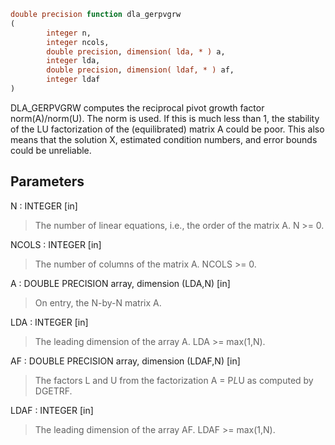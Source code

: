 ```fortran
double precision function dla_gerpvgrw
(
        integer n,
        integer ncols,
        double precision, dimension( lda, * ) a,
        integer lda,
        double precision, dimension( ldaf, * ) af,
        integer ldaf
)
```

DLA_GERPVGRW computes the reciprocal pivot growth factor
norm(A)/norm(U). The  norm is used. If this is
much less than 1, the stability of the LU factorization of the
(equilibrated) matrix A could be poor. This also means that the
solution X, estimated condition numbers, and error bounds could be
unreliable.

## Parameters
N : INTEGER [in]
> The number of linear equations, i.e., the order of the
> matrix A.  N >= 0.

NCOLS : INTEGER [in]
> The number of columns of the matrix A. NCOLS >= 0.

A : DOUBLE PRECISION array, dimension (LDA,N) [in]
> On entry, the N-by-N matrix A.

LDA : INTEGER [in]
> The leading dimension of the array A.  LDA >= max(1,N).

AF : DOUBLE PRECISION array, dimension (LDAF,N) [in]
> The factors L and U from the factorization
> A = P*L*U as computed by DGETRF.

LDAF : INTEGER [in]
> The leading dimension of the array AF.  LDAF >= max(1,N).
